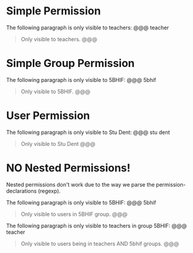 # Simple Permission
The following paragraph is only visible to teachers:
@@@ teacher
>Only visible to teachers.
@@@

# Simple Group Permission
The following paragraph is only visible to 5BHIF:
@@@ 5bhif
>Only visible to 5BHIF.
@@@

# User Permission
The following paragraph is only visible to Stu Dent:
@@@ stu dent
>Only visible to Stu Dent
@@@
# NO Nested Permissions!
Nested permissions don't work due to the way we parse the permission-declarations (regexp).

The following paragraph is only visible to 5BHIF:
@@@ 5bhif
>Only visible to users in 5BHIF group.
@@@

The following paragraph is only visible to teachers in group 5BHIF:
@@@ teacher
>Only visible to users being in teachers AND 5bhif groups.
@@@
